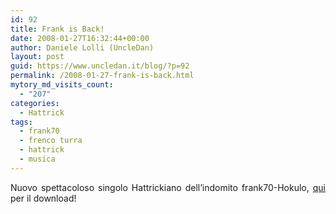 ```yaml
---
id: 92
title: Frank is Back!
date: 2008-01-27T16:32:44+00:00
author: Daniele Lolli (UncleDan)
layout: post
guid: https://www.uncledan.it/blog/?p=92
permalink: /2008-01-27-frank-is-back.html
mytory_md_visits_count:
  - "207"
categories:
  - Hattrick
tags:
  - frank70
  - frenco turra
  - hattrick
  - musica
---
```

<p align="justify">
  Nuovo spettacoloso singolo Hattrickiano dell&#8217;indomito frank70-Hokulo, <a title="Normal (Singolo)" href="https://www.uncledan.it/frank70-hattrick-music/singoli-e-inediti">qui</a> per il download!
</p>